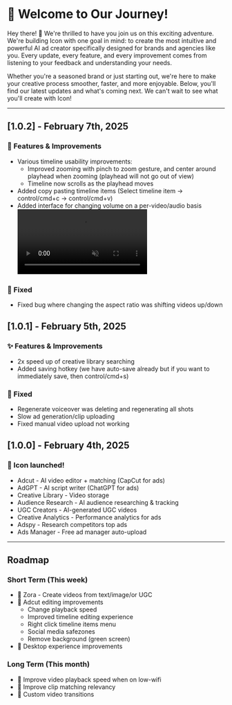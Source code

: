# 🚀 Welcome to Our Journey!

Hey there! 👋 We're thrilled to have you join us on this exciting adventure. We're building Icon with one goal in mind: to create the most intuitive and powerful AI ad creator specifically designed for brands and agencies like you. Every update, every feature, and every improvement comes from listening to your feedback and understanding your needs.

Whether you're a seasoned brand or just starting out, we're here to make your creative process smoother, faster, and more enjoyable. Below, you'll find our latest updates and what's coming next. We can't wait to see what you'll create with Icon! 


---


## [1.0.2] - February 7th, 2025

### 🎉 Features & Improvements
- Various timeline usability improvements:
    - Improved zooming with pinch to zoom gesture, and center around playhead when zooming (playhead will not go out of view)
    - Timeline now scrolls as the playhead moves
- Added copy pasting timeline items (Select timeline item -> control/cmd+c -> control/cmd+v)
- Added interface for changing volume on a per-video/audio basis
<video src="https://github.com/user-attachments/assets/063eab7c-d644-4774-9fca-7d2cc0324ffd" autoplay loop muted playsinline></video>

### 🐛 Fixed
- Fixed bug where changing the aspect ratio was shifting videos up/down

## [1.0.1] - February 5th, 2025

### ✨ Features & Improvements
- 2x speed up of creative library searching
- Added saving hotkey (we have auto-save already but if you want to immediately save, then control/cmd+s)

### 🐛 Fixed
- Regenerate voiceover was deleting and regenerating all shots
- Slow ad generation/clip uploading
- Fixed manual video upload not working

## [1.0.0] - February 4th, 2025

### 🎉 Icon launched!

- Adcut - AI video editor + matching (CapCut for ads)
- AdGPT - AI script writer (ChatGPT for ads)
- Creative Library - Video storage
- Audience Research - AI audience researching & tracking
- UGC Creators - AI-generated UGC videos
- Creative Analytics - Performance analytics for ads
- Adspy - Research competitors top ads
- Ads Manager - Free ad manager auto-upload

---

## Roadmap

### Short Term (This week)
- 🎯 Zora - Create videos from text/image/or UGC
- 🎯 Adcut editing improvements 
    - Change playback speed
    - Improved timeline editing experience
    - Right click timeline items menu
    - Social media safezones
    - Remove background (green screen)
- 🎯 Desktop experience improvements

### Long Term (This month)
- 🎯 Improve video playback speed when on low-wifi
- 🎯 Improve clip matching relevancy
- 🎯 Custom video transitions
